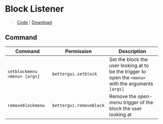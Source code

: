 # Block Listener
> [Code](https://github.com/BetterGUI-MC/BlockListener/) | [Download](https://ci.codemc.io/job/BetterGUI-MC/view/Addon/job/BlockListener/)

## Command
| Command | Permission | Description |
| --- | --- | --- |
| `setblockmenu <menu> [args]` | `bettergui.setblock` | Set the block the user looking at to be the trigger to open the `<menu>` with the arguments `[args]`
| `removeblockmenu` | `bettergui.removeblock` | Remove the *open-menu* trigger of the block the user looking at |